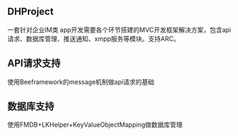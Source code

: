 ## DHProject
一套针对企业IM类 app开发需要各个环节搭建的MVC开发框架解决方案，包含api请求、数据库管理、推送通知、xmpp服务等模块。支持ARC。

## API请求支持
使用Beeframework的message机制做api请求的基础

## 数据库支持
使用FMDB+LKHelper+KeyValueObjectMapping做数据库管理
